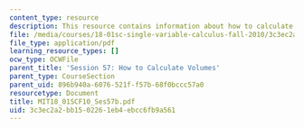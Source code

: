 ```yaml
---
content_type: resource
description: This resource contains information about how to calculate volumes.
file: /media/courses/18-01sc-single-variable-calculus-fall-2010/3c3ec2a2bb1502261eb4ebcc6fb9a561_MIT18_01SCF10_Ses57b.pdf
file_type: application/pdf
learning_resource_types: []
ocw_type: OCWFile
parent_title: 'Session 57: How to Calculate Volumes'
parent_type: CourseSection
parent_uid: 896b940a-6076-521f-f57b-68f0bccc57a0
resourcetype: Document
title: MIT18_01SCF10_Ses57b.pdf
uid: 3c3ec2a2-bb15-0226-1eb4-ebcc6fb9a561
---
```

